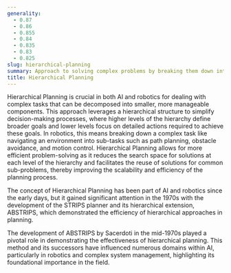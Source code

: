```yaml
---
generality:
  - 0.87
  - 0.86
  - 0.855
  - 0.84
  - 0.835
  - 0.83
  - 0.825
slug: hierarchical-planning
summary: Approach to solving complex problems by breaking them down into more manageable sub-problems, organizing these into a hierarchy.
title: Hierarchical Planning
---
```


Hierarchical Planning is crucial in both AI and robotics for dealing with complex tasks that can be decomposed into smaller, more manageable components. This approach leverages a hierarchical structure to simplify decision-making processes, where higher levels of the hierarchy define broader goals and lower levels focus on detailed actions required to achieve these goals. In robotics, this means breaking down a complex task like navigating an environment into sub-tasks such as path planning, obstacle avoidance, and motion control. Hierarchical Planning allows for more efficient problem-solving as it reduces the search space for solutions at each level of the hierarchy and facilitates the reuse of solutions for common sub-problems, thereby improving the scalability and efficiency of the planning process.

The concept of Hierarchical Planning has been part of AI and robotics since the early days, but it gained significant attention in the 1970s with the development of the STRIPS planner and its hierarchical extension, ABSTRIPS, which demonstrated the efficiency of hierarchical approaches in planning.

The development of ABSTRIPS by Sacerdoti in the mid-1970s played a pivotal role in demonstrating the effectiveness of hierarchical planning. This method and its successors have influenced numerous domains within AI, particularly in robotics and complex system management, highlighting its foundational importance in the field.
